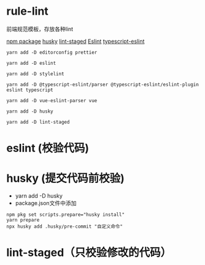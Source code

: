 # rule-lint
前端规范模板，存放各种lint

[npm package](https://www.npmjs.com/)
[husky](https://www.npmjs.com/package/husky)
[lint-staged](https://www.npmjs.com/package/lint-staged)
[Eslint](https://eslint.org/)
[typescript-eslint](https://typescript-eslint.io/getting-started)

```shell
yarn add -D editorconfig prettier
```

```shell
yarn add -D eslint

yarn add -D stylelint

yarn add -D @typescript-eslint/parser @typescript-eslint/eslint-plugin eslint typescript

yarn add -D vue-eslint-parser vue

yarn add -D husky

yarn add -D lint-staged

```
# eslint (校验代码)

# husky (提交代码前校验)
- yarn add -D husky
- package.json文件中添加
```shell
npm pkg set scripts.prepare="husky install"
yarn prepare
npx husky add .husky/pre-commit "自定义命令"
```

# lint-staged（只校验修改的代码）